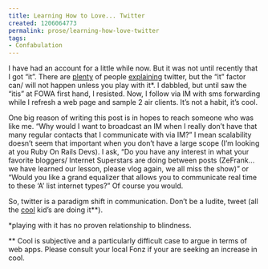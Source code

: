 ```yaml
---
title: Learning How to Love... Twitter
created: 1206064773
permalink: prose/learning-how-love-twitter
tags:
- Confabulation
---
```

I have had an account for a little while now. But it was not until recently that I got &ldquo;it&rdquo;. There are <a href="http://wtfistwitter.com/" title="WTF is Twitter" target="_blank">plenty</a> of people <a href="http://www.commoncraft.com/Twitter" title="Twitter in Plain English" target="_blank">explaining</a> twitter, but the &ldquo;it&rdquo; factor can/ will not happen unless you play with it*. I dabbled, but until saw the &ldquo;itis&rdquo; at FOWA first hand, I resisted. Now, I follow via IM with sms forwarding while I refresh a web page and sample 2 air clients. It&rsquo;s not a habit, it&rsquo;s cool.

One big reason of writing this post is in hopes to reach someone who was like me. &ldquo;Why would I want to broadcast an IM when I really don&rsquo;t have that many regular contacts that I communicate with via IM?&rdquo; I mean scalability doesn&rsquo;t seem that important when you don&rsquo;t have a large scope (I&rsquo;m looking at you Ruby On Rails Devs). I ask, &ldquo;Do you have any interest in what your favorite bloggers/ Internet Superstars are doing between posts (ZeFrank... we have learned our lesson, please vlog again, we all miss the show)&rdquo; or &ldquo;Would you like a grand equalizer that allows you to communicate real time to these &lsquo;A&rsquo; list internet types?&rdquo; Of course you would.

So, twitter is a paradigm shift in communication. Don&rsquo;t be a ludite, tweet (all the <a href="http://twitter.com/garyvee" title="Gary Vay... Ner... Chuk!" target="_blank">cool</a> kid&rsquo;s are doing it**).

*playing with it has no proven relationship to blindness.

** Cool is subjective and a particularly difficult case to argue in terms of web apps. Please consult your local Fonz if your are seeking an increase in cool.
